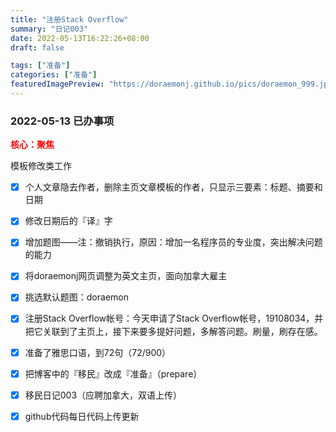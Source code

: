 ```yaml
---
title: "注册Stack Overflow"
summary: "日记003"
date: 2022-05-13T16:22:26+08:00
draft: false

tags: ["准备"]
categories: ["准备"]
featuredImagePreview: "https://doraemonj.github.io/pics/doraemon_999.jpeg"
---
```


### 2022-05-13 已办事项

<font color='red'> **核心：聚焦**</font>

模板修改类工作

-   [x] 个人文章隐去作者，删除主页文章模板的作者，只显示三要素：标题、摘要和日期
-   [x] 修改日期后的『译』字
-   [x] 增加题图——注：撤销执行，原因：增加一名程序员的专业度，突出解决问题的能力
-   [x] 将doraemonj网页调整为英文主页，面向加拿大雇主
-   [x] 挑选默认题图：doraemon
-   [x] 注册Stack Overflow帐号：今天申请了Stack Overflow帐号，19108034，并把它关联到了主页上，接下来要多提好问题，多解答问题。刷量，刷存在感。
-   [x] 准备了雅思口语，到72句（72/900）
-   [x] 把博客中的『移民』改成『准备』（prepare）

-   [x] 移民日记003（应聘加拿大，双语上传）

-   [x] github代码每日代码上传更新







